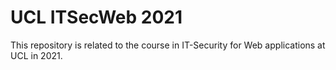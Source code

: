 # UCL ITSecWeb 2021
This repository is related to the course in IT-Security for Web applications at UCL in 2021.
